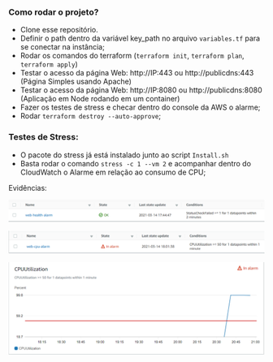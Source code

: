 ### Como rodar o projeto?
* Clone esse repositório.
* Definir o path dentro da variável key_path no arquivo `variables.tf` para se conectar na instância;
* Rodar os comandos do terraform (`terraform init`, `terraform plan`, `terraform apply`)
* Testar o acesso da página Web: http://IP:443 ou http://publicdns:443 (Página Simples usando Apache)
* Testar o acesso da página Web: http://IP:8080 ou http://publicdns:8080 (Aplicação em Node rodando em um container)
* Fazer os testes de stress e checar dentro do console da AWS o alarme;
* Rodar `terraform destroy --auto-approve`;

### Testes de Stress:
* O pacote do stress já está instalado junto ao script `Install.sh`
* Basta rodar o comando `stress -c 1 --vm 2` e acompanhar dentro do CloudWatch o Alarme em relação ao consumo de CPU;

Evidências:

![](images/alarme01.PNG)

![](images/alarme02.PNG)

![](images/alarme03.PNG)
